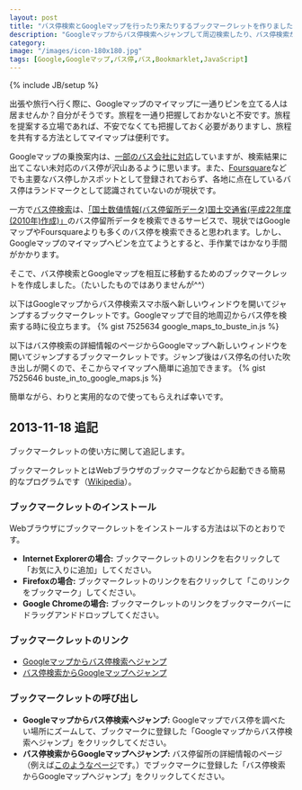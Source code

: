 ```yaml
---
layout: post
title: "バス停検索とGoogleマップを行ったり来たりするブックマークレットを作りました。"
description: "Googleマップからバス停検索へジャンプして周辺検索したり、バス停検索からGoogleマップへジャンプしてピンを立てるブックマークレットを作りました。"
category:
image: "/images/icon-180x180.jpg"
tags: [Google,Googleマップ,バス停,バス,Bookmarklet,JavaScript]
---
```

{% include JB/setup %}

出張や旅行へ行く際に、Googleマップのマイマップに一通りピンを立てる人は居ませんか？自分がそうです。旅程を一通り把握しておかないと不安です。旅程を提案する立場であれば、不安でなくても把握しておく必要がありますし、旅程を共有する方法としてマイマップは便利です。

Googleマップの乗換案内は、[一部のバス会社に対応](http://googlejapan.blogspot.jp/2012/09/google.html)していますが、検索結果に出てこない未対応のバス停が沢山あるように思います。また、[Foursquare](https://ja.foursquare.com/)などでも主要なバス停しかスポットとして登録されておらず、各地に点在しているバス停はランドマークとして認識されていないのが現状です。

一方で[バス停検索](http://buste.in/search/bus/)は、[「国土数値情報(バス停留所データ)国土交通省(平成22年度(2010年)作成)」](http://nlftp.mlit.go.jp/ksj/)のバス停留所データを検索できるサービスで、現状ではGoogleマップやFoursquareよりも多くのバス停を検索できると思われます。しかし、Googleマップのマイマップへピンを立てようとすると、手作業ではかなり手間がかかります。

そこで、バス停検索とGoogleマップを相互に移動するためのブックマークレットを作成しました。（たいしたものではありませんが^^）

以下はGoogleマップからバス停検索スマホ版へ新しいウィンドウを開いてジャンプするブックマークレットです。Googleマップで目的地周辺からバス停を検索する時に役立ちます。
{% gist 7525634 google_maps_to_buste_in.js %}

以下はバス停検索の詳細情報のページからGoogleマップへ新しいウィンドウを開いてジャンプするブックマークレットです。ジャンプ後はバス停名の付いた吹き出しが開くので、そこからマイマップへ簡単に追加できます。
{% gist 7525646 buste_in_to_google_maps.js %}

簡単ながら、わりと実用的なので使ってもらえれば幸いです。

## 2013-11-18 追記

ブックマークレットの使い方に関して追記します。

ブックマークレットとはWebブラウザのブックマークなどから起動できる簡易的なプログラムです（[Wikipedia](http://ja.wikipedia.org/wiki/%E3%83%96%E3%83%83%E3%82%AF%E3%83%9E%E3%83%BC%E3%82%AF%E3%83%AC%E3%83%83%E3%83%88)）。

### ブックマークレットのインストール

Webブラウザにブックマークレットをインストールする方法は以下のとおりです。

- **Internet Explorerの場合:** ブックマークレットのリンクを右クリックして「お気に入りに追加」してください。
- **Firefoxの場合:** ブックマークレットのリンクを右クリックして「このリンクをブックマーク」してください。
- **Google Chromeの場合:** ブックマークレットのリンクをブックマークバーにドラッグアンドドロップしてください。

### ブックマークレットのリンク

- <a href="javascript:(function(){javascript: (function() {var lat = gApplication.getMap().getCenter().lat();var lng = gApplication.getMap().getCenter().lng();var url = 'http://buste.in/search/bus/sp/?p1=map1&lat1=' + lat + '&lng1=' + lng;window.open(url);})();})();">Googleマップからバス停検索へジャンプ</a>
- <a href="javascript:(function(){javascript: (function() {if (document.location.href.indexOf('http://buste.in/') >= 0 && location.href.indexOf('id') >= 0) {var center = map.center.toUrlValue();var name = document.getElementsByName('keywords')[0].content.split(',').shift();var url = 'http://maps.google.com/maps?q=' + center + encodeURI('(' + name + ')') + '&iwloc=A';window.open(url);} else {alert('%E3%83%90%E3%82%B9%E5%81%9C%E7%95%99%E6%89%80%E3%81%AE%E8%A9%B3%E7%B4%B0%E6%83%85%E5%A0%B1%E3%81%AE%E3%83%9A%E3%83%BC%E3%82%B8%E3%81%A7%E5%AE%9F%E8%A1%8C%E3%81%97%E3%81%A6%E3%81%8F%E3%81%A0%E3%81%95%E3%81%84%E3%80%82');};})();})();">バス停検索からGoogleマップへジャンプ</a>

### ブックマークレットの呼び出し

- **Googleマップからバス停検索へジャンプ:** Googleマップでバス停を調べたい場所にズームして、ブックマークに登録した「Googleマップからバス停検索へジャンプ」をクリックしてください。
- **バス停検索からGoogleマップへジャンプ:** バス停留所の詳細情報のページ（例えば[このようなページ](http://buste.in/search/bus/?id1=n414&id2=31)です。）でブックマークに登録した「バス停検索からGoogleマップへジャンプ」をクリックしてください。


